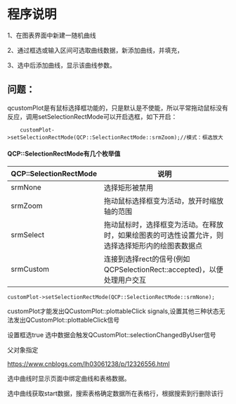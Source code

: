 # 程序说明

1、在图表界面中新建一随机曲线

2、通过框选或输入区间可选取曲线数据，新添加曲线，并填充，

3、选中后添加曲线，显示该曲线参数。





## 问题：

qcustomPlot是有鼠标选择框功能的，只是默认是不使能，所以平常拖动鼠标没有反应，调用setSelectionRectMode可以开启选框，如下开启：

        customPlot->setSelectionRectMode(QCP::SelectionRectMode::srmZoom);//模式：框选放大
#### QCP::SelectionRectMode有几个枚举值

| QCP::SelectionRectMode | 说明                                                         |
| ---------------------- | ------------------------------------------------------------ |
| srmNone                | 选择矩形被禁用                                               |
| srmZoom                | 拖动鼠标选择框变为活动，放开时缩放轴的范围                   |
| srmSelect              | 拖动鼠标时，选择框变为活动。在释放时，如果绘图表的可选性设置允许，则选择选择矩形内的绘图表数据点 |
| srmCustom              | 连接到选择rect的信号(例如QCPSelectionRect::accepted)，以便处理用户交互 |

```
customPlot->setSelectionRectMode(QCP::SelectionRectMode::srmNone);
```

customPlot才能发出QCustomPlot::plottableClick signals,设置其他三种状态无法发出QCustomPlot::plottableClick信号



设置框选true  选中数据会触发QCustomPlot::selectionChangedByUser信号



父对象指定

https://www.cnblogs.com/lh03061238/p/12326556.html



选中曲线时显示页面中绑定曲线和表格数据。

选中曲线获取start数据，搜索表格确定数据所在表格行，根据搜索到行删除该行



